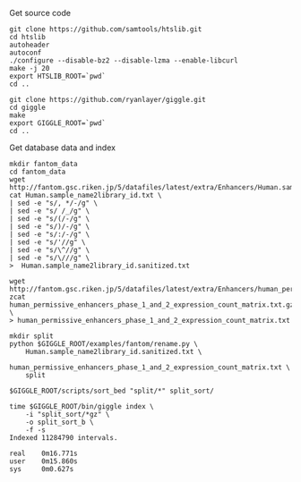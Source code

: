 Get source code

    git clone https://github.com/samtools/htslib.git
    cd htslib
    autoheader
    autoconf
    ./configure --disable-bz2 --disable-lzma --enable-libcurl
    make -j 20
    export HTSLIB_ROOT=`pwd`
    cd ..

    git clone https://github.com/ryanlayer/giggle.git
    cd giggle
    make
    export GIGGLE_ROOT=`pwd`
    cd ..

Get database data and index

    mkdir fantom_data
    cd fantom_data
    wget http://fantom.gsc.riken.jp/5/datafiles/latest/extra/Enhancers/Human.sample_name2library_id.txt
    cat Human.sample_name2library_id.txt \
    | sed -e "s/, */-/g" \
    | sed -e "s/ /_/g" \
    | sed -e "s/(/-/g" \
    | sed -e "s/)/-/g" \
    | sed -e "s/:/-/g" \
    | sed -e "s/'//g" \
    | sed -e "s/\^//g" \
    | sed -e "s/\///g" \
    >  Human.sample_name2library_id.sanitized.txt

    wget http://fantom.gsc.riken.jp/5/datafiles/latest/extra/Enhancers/human_permissive_enhancers_phase_1_and_2_expression_count_matrix.txt.gz
    zcat human_permissive_enhancers_phase_1_and_2_expression_count_matrix.txt.gz \
    > human_permissive_enhancers_phase_1_and_2_expression_count_matrix.txt

    mkdir split
    python $GIGGLE_ROOT/examples/fantom/rename.py \
        Human.sample_name2library_id.sanitized.txt \
        human_permissive_enhancers_phase_1_and_2_expression_count_matrix.txt \
        split
    
    $GIGGLE_ROOT/scripts/sort_bed "split/*" split_sort/

    time $GIGGLE_ROOT/bin/giggle index \
        -i "split_sort/*gz" \
        -o split_sort_b \
        -f -s
    Indexed 11284790 intervals.

    real    0m16.771s
    user    0m15.860s
    sys     0m0.627s

